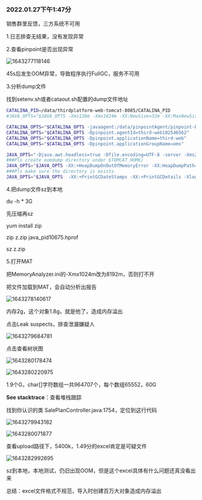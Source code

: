 

### 2022.01.27下午1:47分

销售群里反馈，三方系统不可用

1.日志排查无结果，没有发现异常

2.查看pinpoint是否出现异常

![1643277118146](E:\ChunBo相关\笔记\1643277118146.png)

45s后发生OOM异常，导致程序执行FullGC，服务不可用

3.分析dump文件

找到setenv.sh或者cataout.sh配置的dump文件地址

```sh
CATALINA_PID=/data/thirdplatform-web-tomcat-8085/CATALINA_PID
#JAVA_OPTS="$JAVA_OPTS -Xms128m -Xmx1024m -XX:NewSize=32m -XX:MaxNewSize=128m -XX:SurvivorRatio=8 -XX:-HeapDumpOnOutOfMemoryError -XX:HeapDumpPath=/data/logs/javadump/supplier_ws_jvmdump.hprof"

CATALINA_OPTS="$CATALINA_OPTS -javaagent:/data/pinpointAgent/pinpoint-bootstrap-1.5.2.jar"
CATALINA_OPTS="$CATALINA_OPTS -Dpinpoint.agentId=third-web102546562"
CATALINA_OPTS="$CATALINA_OPTS -Dpinpoint.applicationName=third-web"
CATALINA_OPTS="$CATALINA_OPTS -Dpinpoint.applicationGroupName=oms"

JAVA_OPTS="-Djava.awt.headless=true -Dfile.encoding=UTF-8 -server -Xms2048m -Xmx2048m -XX:SurvivorRatio=8 -XX:PermSize=128m -XX:MaxPermSize=150m"
###Pls create oomdump directory under $TOMCAT_HOME/
JAVA_OPTS="$JAVA_OPTS -XX:+HeapDumpOnOutOfMemoryError -XX:HeapDumpPath=$CATALINA_BASE/oomdump"
###Pls make sure the directory is exists
JAVA_OPTS="$JAVA_OPTS  -XX:+PrintGCDateStamps -XX:+PrintGCDetails -Xloggc:../gclog/gc.log "
```

4.把dump文件sz到本地

du -h * 3G

先压缩再sz

yum install zip

zip z.zip java_pid10675.hprof

sz z.zip

5.打开MAT

把MemoryAnalyzer.ini的-Xmx1024m改为8192m，否则打不开

把文件加载到MAT，会自动分析出报告

![1643278140617](E:\ChunBo相关\笔记\1643278140617.png)

内存2g，这个对象1.8g，就是他了，造成内存溢出

点击Leak suspects，排查泄漏嫌疑人

![1643279684781](E:\ChunBo相关\笔记\1643279684781.png)

点击查看树状图

![1643280178474](E:\ChunBo相关\笔记\1643280178474.png)

![1643280220975](E:\ChunBo相关\笔记\1643280220975.png)

1.9个G，char[]字符数组一共964707个，每个数组65552，60G

**See stacktrace**：查看堆栈跟踪

找到你认识的类 SalePlanController.java:1754，定位到这行代码

![1643279943182](E:\ChunBo相关\笔记\1643279943182.png)

![1643280071877](E:\ChunBo相关\笔记\1643280071877.png)

查看upload路径下，5400k，1.49分的excel肯定是可疑文件

![1643282992695](E:\ChunBo相关\笔记\1643282992695.png)

sz到本地，本地测试，仍旧出现OOM，但是这个excel具体有什么问题还真没看出来

总结：excel文件格式不规范，导入时创建百万大对象造成内存溢出